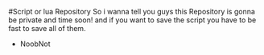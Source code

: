 #Script or lua Repository
So i wanna tell you guys this Repository is gonna be private and time soon!
and if you want to save the script you have to be fast to save all of them.
- NoobNot
